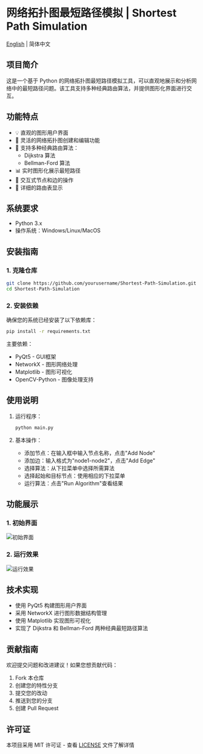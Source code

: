 # 网络拓扑图最短路径模拟 | Shortest Path Simulation

[English](README_EN.md) | 简体中文

## 项目简介

这是一个基于 Python 的网络拓扑图最短路径模拟工具，可以直观地展示和分析网络中的最短路径问题。该工具支持多种经典路由算法，并提供图形化界面进行交互。

## 功能特点

- 💡 直观的图形用户界面
- 🔨 灵活的网络拓扑图创建和编辑功能
- 🚀 支持多种经典路由算法：
  - Dijkstra 算法
  - Bellman-Ford 算法
- 📊 实时图形化展示最短路径
- 🎯 交互式节点和边的操作
- 📝 详细的路由表显示

## 系统要求

- Python 3.x
- 操作系统：Windows/Linux/MacOS

## 安装指南

### 1. 克隆仓库

```bash
git clone https://github.com/yourusername/Shortest-Path-Simulation.git
cd Shortest-Path-Simulation
```

### 2. 安装依赖

确保您的系统已经安装了以下依赖库：

```bash
pip install -r requirements.txt
```

主要依赖：
- PyQt5 - GUI框架
- NetworkX - 图形网络处理
- Matplotlib - 图形可视化
- OpenCV-Python - 图像处理支持

## 使用说明

1. 运行程序：
   ```bash
   python main.py
   ```

2. 基本操作：
   - 添加节点：在输入框中输入节点名称，点击"Add Node"
   - 添加边：输入格式为"node1-node2"，点击"Add Edge"
   - 选择算法：从下拉菜单中选择所需算法
   - 选择起始和目标节点：使用相应的下拉菜单
   - 运行算法：点击"Run Algorithm"查看结果

## 功能展示

### 1. 初始界面
![初始界面](https://farsblog.oss-cn-beijing.aliyuncs.com/PicGo/202312261229617.png)

### 2. 运行效果
![运行效果](https://farsblog.oss-cn-beijing.aliyuncs.com/PicGo/202312261230442.png)

## 技术实现

- 使用 PyQt5 构建图形用户界面
- 采用 NetworkX 进行图形数据结构管理
- 使用 Matplotlib 实现图形可视化
- 实现了 Dijkstra 和 Bellman-Ford 两种经典最短路径算法

## 贡献指南

欢迎提交问题和改进建议！如果您想贡献代码：

1. Fork 本仓库
2. 创建您的特性分支
3. 提交您的改动
4. 推送到您的分支
5. 创建 Pull Request

## 许可证

本项目采用 MIT 许可证 - 查看 [LICENSE](LICENSE) 文件了解详情
